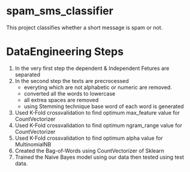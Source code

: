 # spam_sms_classifier
This project classifies whether a short message is spam or not.

# DataEngineering Steps
1. In the very first step the dependent & Independent Fetures are separated
2. In the second step the texts are precrocessed
   - everyting which are not alphabetic or numeric are removed.
   - converted all the words to lowercase
   - all extrea spaces are removed
   - using Stemming technique base word of each word is generated
 3. Used K-Fold crossvalidation to find optimum max_feature value for CountVectorizer
 4. Used K-Fold crossvalidation to find optimum ngram_range value for CountVectorizer
 5. Used K-Fold crossvalidation to find optimum alpha value for MultinomialNB
 6. Created the Bag-of-Words using CountVectorizer of Sklearn
 7. Trained the Naive Bayes model using our data then tested using test data.
 





